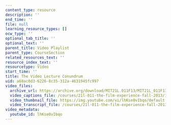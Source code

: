 ```yaml
---
content_type: resource
description: ''
end_time: ''
file: null
learning_resource_types: []
ocw_type: ''
optional_tab_title: ''
optional_text: ''
parent_title: Video Playlist
parent_type: CourseSection
related_resources_text: ''
resource_index_text: ''
resourcetype: Video
start_time: ''
title: The Video Lecture Conundrum
uid: a68ac0d3-6226-8c35-312a-4631945fc997
video_files:
  archive_url: https://archive.org/download/MIT21L.011F13/MIT21L_011F13_Instructor_VideoLectureConundrum_300k.mp4
  video_captions_file: /courses/21l-011-the-film-experience-fall-2013/117aafd96b3557439d5416fbc9f80f42_lhKse0vIbqo.vtt
  video_thumbnail_file: https://img.youtube.com/vi/lhKse0vIbqo/default.jpg
  video_transcript_file: /courses/21l-011-the-film-experience-fall-2013/841ac9201fcbe2e951aca0434fc6123e_lhKse0vIbqo.pdf
video_metadata:
  youtube_id: lhKse0vIbqo
---
```

